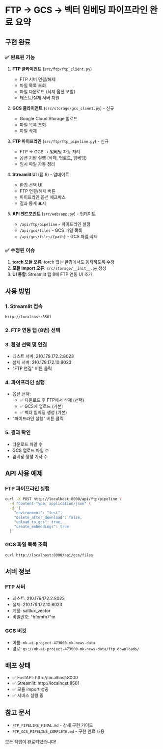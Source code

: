 # FTP → GCS → 벡터 임베딩 파이프라인 완료 요약

## 구현 완료

### ✅ 완료된 기능

1. **FTP 클라이언트** (`src/ftp/ftp_client.py`)
   - FTP 서버 연결/해제
   - 파일 목록 조회
   - 파일 다운로드 (삭제 옵션 포함)
   - 테스트/실제 서버 지원

2. **GCS 클라이언트** (`src/storage/gcs_client.py`) - 신규
   - Google Cloud Storage 업로드
   - 파일 목록 조회
   - 파일 삭제

3. **FTP 파이프라인** (`src/ftp/ftp_pipeline.py`) - 신규
   - FTP → GCS → 임베딩 자동 처리
   - 옵션 기반 실행 (삭제, 업로드, 임베딩)
   - 임시 파일 자동 정리

4. **Streamlit UI** (탭 8) - 업데이트
   - 환경 선택 UI
   - FTP 연결/해제 버튼
   - 파이프라인 옵션 체크박스
   - 결과 통계 표시

5. **API 엔드포인트** (`src/web/app.py`) - 업데이트
   - `/api/ftp/pipeline` - 파이프라인 실행
   - `/api/gcs/files` - GCS 파일 목록
   - `/api/gcs/files/{path}` - GCS 파일 삭제

### ✅ 수정된 이슈

1. **torch 모듈 오류**: torch 없는 환경에서도 동작하도록 수정
2. **모듈 import 오류**: `src/storage/__init__.py` 생성
3. **UI 통합**: Streamlit 탭 8에 FTP 연동 UI 추가

## 사용 방법

### 1. Streamlit 접속
```
http://localhost:8501
```

### 2. FTP 연동 탭 (8번) 선택

### 3. 환경 선택 및 연결
- 테스트 서버: 210.179.172.2:8023
- 실제 서버: 210.179.172.10:8023
- "FTP 연결" 버튼 클릭

### 4. 파이프라인 실행
- 옵션 선택:
  - ✅ 다운로드 후 FTP에서 삭제 (선택)
  - ✅ GCS에 업로드 (기본)
  - ✅ 벡터 임베딩 생성 (기본)
- "파이프라인 실행" 버튼 클릭

### 5. 결과 확인
- 다운로드 파일 수
- GCS 업로드 파일 수
- 임베딩 생성 기사 수

## API 사용 예제

### FTP 파이프라인 실행
```bash
curl -X POST http://localhost:8000/api/ftp/pipeline \
  -H "Content-Type: application/json" \
  -d '{
    "environment": "test",
    "delete_after_download": false,
    "upload_to_gcs": true,
    "create_embeddings": true
  }'
```

### GCS 파일 목록 조회
```bash
curl http://localhost:8000/api/gcs/files
```

## 서버 정보

### FTP 서버
- 테스트: 210.179.172.2:8023
- 실제: 210.179.172.10:8023
- 계정: saltlux_vector
- 비밀번호: ^hfxmfn7^m

### GCS 버킷
- 이름: `mk-ai-project-473000-mk-news-data`
- 경로: `gs://mk-ai-project-473000-mk-news-data/ftp_downloads/`

## 배포 상태

- ✅ FastAPI: http://localhost:8000
- ✅ Streamlit: http://localhost:8501
- ✅ 모듈 import 성공
- ✅ 서비스 실행 중

## 참고 문서

- `FTP_PIPELINE_FINAL.md` - 상세 구현 가이드
- `FTP_GCS_PIPELINE_COMPLETE.md` - 구현 완료 내용

모든 작업이 완료되었습니다!

